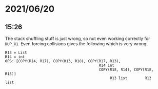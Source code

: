 # 2021/06/20

## 15:26

The stack shuffling stuff is just wrong, so not even working correctly for
`DUP_X1`. Even forcing collisions gives the following which is very wrong.

```
R13 = List
R14 = int
OPS: [COPY(R14, R17), COPY(R13, R18), COPY(R17, R13),
                                           R14 int  
                                           COPY(R18, R14), COPY(R18, R15)]
                                                R13 list        R13 list
```